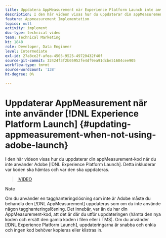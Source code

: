 ```yaml
---
title: Uppdatera AppMeasurement när Experience Platform Launch inte används
description: I den här videon visas hur du uppdaterar din appMeasurement-kod när du inte använder Experience Platform Launch. Detta inkluderar var koden ska hämtas och var den ska uppdateras.
feature: Appmeasurement Implementation
topics: null
activity: implement
doc-type: technical video
team: Technical Marketing
kt: 1848
role: Developer, Data Engineer
level: Intermediate
exl-id: 27a8ce2f-afea-4505-9525-49720432f40f
source-git-commit: 32424f3f2b05952fe4df9ea91dcbe51684cee905
workflow-type: tm+mt
source-wordcount: '138'
ht-degree: 0%

---
```


# Uppdaterar AppMeasurement när inte använder [!DNL Experience Platform Launch] {#updating-appmeasurement-when-not-using-adobe-launch}

I den här videon visas hur du uppdaterar din appMeasurement-kod när du inte använder Adobe [!DNL Experience Platform Launch]. Detta inkluderar var koden ska hämtas och var den ska uppdateras.

>[!VIDEO](https://video.tv.adobe.com/v/25913/?quality=12)

>[!NOTE]
>
>Om du använder en tagghanteringslösning som inte är Adobe måste du behandla den [!DNL AppMeasurement] uppdateras som om du inte använde någon tagghanteringslösning. Det innebär, var än du har din AppMeasurement-kod, att det är där du utför uppdateringen (hämta den nya koden och ersätt den gamla koden i filen eller i TMS). Om du använder [!DNL Experience Platform Launch], uppdateringarna är snabba och enkla och ingen kod behöver kopieras eller klistras in.
